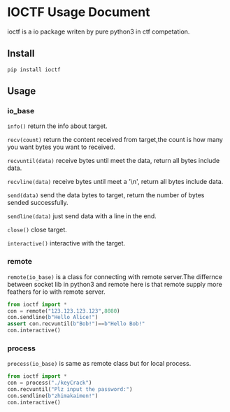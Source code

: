 # IOCTF Usage Document

ioctf is a io package writen by pure python3 in ctf competation.

## Install

```shell
pip install ioctf
```

## Usage

### io_base

`info()` return the info about target.

`recv(count)` return the content received from target,the count is how many you want bytes you want to received.

`recvuntil(data)` receive bytes until meet the data, return all bytes include data.

`recvline(data)` receive bytes until meet a '\n', return all bytes include data.

`send(data)` send the data bytes to target, return the number of bytes sended successfully.

`sendline(data)` just send data with a line in the end.

`close()` close target.

`interactive()` interactive with the target.

### remote

`remote(io_base)` is a class for connecting with remote server.The differnce between socket lib in python3 and remote here is that remote supply more feathers for io with remote server.

```python
from ioctf import *
con = remote("123.123.123.123",8080)
con.sendline(b"Hello Alice!")
assert con.recvuntil(b"Bob!")==b"Hello Bob!"
con.interactive()
```

### process

`process(io_base)` is same as remote class but for local process.

```python
from ioctf import *
con = process("./keyCrack")
con.recvuntil("Plz input the password:")
con.sendline(b"zhimakaimen!")
con.interactive()
```
